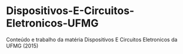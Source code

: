 # Dispositivos-E-Circuitos-Eletronicos-UFMG
Conteúdo e trabalho da matéria Dispositivos E Circuitos Eletronicos da UFMG (2015)

